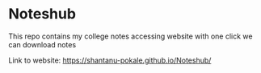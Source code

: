 # Noteshub

This repo contains my college notes accessing website with one click we can download notes 


Link to website: https://shantanu-pokale.github.io/Noteshub/
